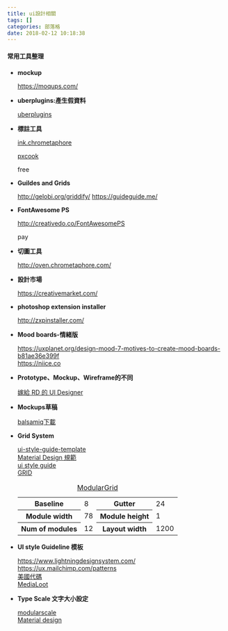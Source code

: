 ```yaml
---
title: ui設計相關
tags: []
categories: 部落格
date: 2018-02-12 10:18:38
---
```


<div class="tip">
<h4 style="margin-bottom:20px;margin-top:20px">常用工具整理</h4>
<ul>
<li><p><b>mockup</b></p>
<a href="https://moqups.com/">https://moqups.com/</a></li>
<li>
<p><b>uberplugins:產生假資料</b></p>
<a href="http://uberplugins.cc/">uberplugins</a>
</li>
<li>
<p><b>標註工具</b></p>
<a href="http://ink.chrometaphore.com/">ink.chrometaphore</a>
<br>

<a href="http://www.fancynode.com.cn/pxcook">pxcook
</a>

<p><i class="fab fa-windows"></i>
<i class="fab fa-apple"></i>
<span>free</span></p>
</li>

<li>
<p><b>Guildes and Grids</b></p>
<a href="http://gelobi.org/griddify/">http://gelobi.org/griddify/</a>
<a href="https://guideguide.me/">https://guideguide.me/</a>
</li>

<li>
  <p><b>FontAwesome PS</b></p>
  <a href="http://creativedo.co/FontAwesomePS">http://creativedo.co/FontAwesomePS</a>
<p><span>pay</span></p>
</li>

<li><p><b>切圖工具</b></p><a href="http://oven.chrometaphore.com/">http://oven.chrometaphore.com/</a></li>

<li><p><b>設計市場</b></p>
<a href="https://creativemarket.com/">https://creativemarket.com/</a>
</li>

<li><p><b>photoshop extension installer</b></p>
<a href="http://zxpinstaller.com/">http://zxpinstaller.com/</a></li>
<li><p><b>Mood boards-情緒版</b></p>
<a href="https://uxplanet.org/design-mood-7-motives-to-create-mood-boards-b81ae36e399f">https://uxplanet.org/design-mood-7-motives-to-create-mood-boards-b81ae36e399f</a></li>
<a href="https://niice.co">https://niice.co</a></li>

<li><p><b>Prototype、Mockup、Wireframe的不同</b></p>
<a href="https://blog.akanelee.me/posts/276909-beginners-of-prototype/">嫁給 RD 的 UI Designer</a>
</li>
<li><p><b>Mockups草稿</b></p>
<a href="https://balsamiq.com/download/">balsamiq下載</a>
</li>
<li><p><b>Grid System</b></p>
<a href="https://medialoot.com/item/ui-style-guide-template/">ui-style-guide-template</a>
<br>
<a href="https://material.io/guidelines/layout/responsive-ui.html">Material Design 規範</a>
<br>
<a href="https://medialoot.com/item/css-ui-style-guide/">ui style guide</a>
<br>
<a href="http://gridcalculator.dk/#/960/12/15/15">GRID</a>
<br>
<table>
<caption><a href="http://modulargrid.org/#app">ModularGrid</a></caption>
<tr>
<th>Baseline</th>
<td>8</td>
<th>Gutter</th>
<td>24</td>
</tr>
<tr>
<th>Module width</th>
<td>78</td>
<th>Module height</th>
<td>1</td>
</tr>
<tr>
<th>Num of modules</th>
<td>12</td>
<th>Layout width</th>
<td>1200</td>
</tr>
</table>

</li>
<li><p><b>UI style Guideline 模板</b></p>
<a href="https://www.lightningdesignsystem.com/">https://www.lightningdesignsystem.com/</a>
<br>
<a href="https://ux.mailchimp.com/patterns">https://ux.mailchimp.com/patterns</a>
<br>
<a href="http://codeforamerica.clearleft.com/">美國代碼</a>
<br>
<a href="https://medialoot.com/themes/css-components/">MediaLoot</a>

</li>
<li><p><b>Type Scale 文字大小設定</b></p>
<a href="http://www.modularscale.com/">modularscale</a>
<br>
<a href="https://material.io/guidelines/style/typography.html#typography-styles">Material design</a>
</li>

</ul>
</div>
